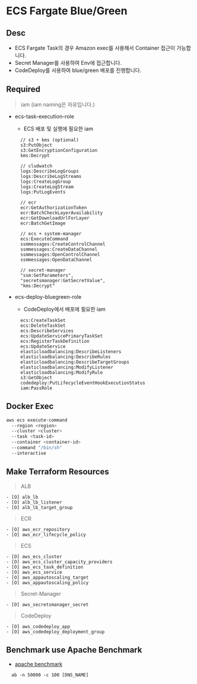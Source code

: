 # ECS Fargate Blue/Green

## Desc

- ECS Fargate Task의 경우 Amazon exec를 사용해서 Container 접근이 가능합니다.
- Secret Manager를 사용하여 Env에 접근합니다.
- CodeDeploy를 사용하여 blue/green 배포를 진행합니다.

## Required

> iam (iam naming은 자유입니다.)

- ecs-task-execution-role

  - ECS 배포 및 실행에 필요한 iam

  ```
    // s3 + kms (optional)
    s3:PutObject
    s3:GetEncryptionConfiguration
    kms:Decrypt

    // cludwatch
    logs:DescribeLogGroups
    logs:DescribeLogStreams
    logs:CreateLogGroup
    logs:CreateLogStream
    logs:PutLogEvents

    // ecr
    ecr:GetAuthorizationToken
    ecr:BatchCheckLayerAvailability
    ecr:GetDownloadUrlForLayer
    ecr:BatchGetImage

    // ecs + system-manager
    ecs:ExecuteCommand
    ssmmessages:CreateControlChannel
    ssmmessages:CreateDataChannel
    ssmmessages:OpenControlChannel
    ssmmessages:OpenDataChannel

    // secret-manager
    "ssm:GetParameters",
    "secretsmanager:GetSecretValue",
    "kms:Decrypt"
  ```

- ecs-deploy-bluegreen-role

  - CodeDeploy에서 배포에 필요한 iam

  ```
    ecs:CreateTaskSet
    ecs:DeleteTaskSet
    ecs:DescribeServices
    ecs:UpdateServicePrimaryTaskSet
    ecs:RegisterTaskDefinition
    ecs:UpdateService
    elasticloadbalancing:DescribeListeners
    elasticloadbalancing:DescribeRules
    elasticloadbalancing:DescribeTargetGroups
    elasticloadbalancing:ModifyListener
    elasticloadbalancing:ModifyRule
    s3:GetObject
    codedeploy:PutLifecycleEventHookExecutionStatus
    iam:PassRole
  ```

## Docker Exec

```sh
aws ecs execute-command
  --region <region>
  --cluster <cluster>
  --task <task-id>
  --container <container-id>
  --command "/bin/sh"
  --interactive
```

## Make Terraform Resources

> ALB

    - [O] alb_lb
    - [O] alb_lb_listener
    - [O] alb_lb_target_group

> ECR

    - [O] aws_ecr_repository
    - [O] aws_ecr_lifecycle_policy

> ECS

    - [O] aws_ecs_cluster
    - [O] aws_ecs_cluster_capacity_providers
    - [O] aws_ecs_task_definition
    - [O] aws_ecs_service
    - [O] aws_appautoscaling_target
    - [O] aws_appautoscaling_policy

> Secret-Manager

    - [O] aws_secretsmanager_secret

> CodeDeploy

    - [O] aws_codedeploy_app
    - [O] aws_codedeploy_deployment_group

## Benchmark use Apache Benchmark

- <a href="https://httpd.apache.org/docs/2.4/programs/ab.html"> apache benchmark </a>

```
  ab -n 50000 -c 100 [DNS_NAME]
```

